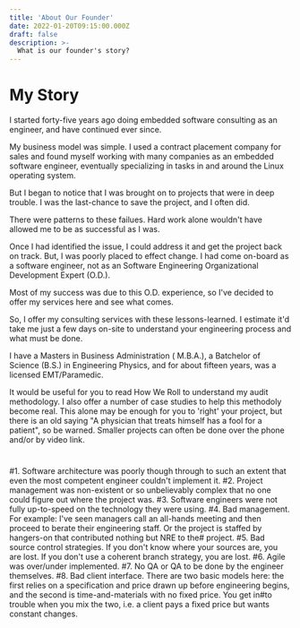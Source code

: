 ```yaml
---
title: 'About Our Founder'
date: 2022-01-20T09:15:00.000Z
draft: false
description: >-
  What is our founder's story?
---
```


# My Story

I started forty-five years ago doing embedded software consulting as an engineer, and have continued ever since.

My business model was simple. I used a contract placement company for sales and found myself working with many companies as an embedded software engineer, eventually specializing in tasks
in and around the Linux operating system.

But I began to notice that I was brought on to projects that were in deep trouble. I was the last-chance to save the project, and I often did.

There were patterns to these failues. Hard work alone wouldn't have allowed me to be as successful as I was.

Once I had identified the issue, I could address it and get the project back on track. But, I was poorly placed to effect change. I had come on-board as a software engineer, not as an Software Engineering Organizational Development Expert (O.D.).

Most of my success was due to this O.D. experience, so I've decided to offer my services here and see what comes.

So, I offer my consulting services with these lessons-learned. I estimate it'd take me just a few days on-site to understand your engineering process and what must be done.

I have a Masters in Business Administration ( M.B.A.), a Batchelor of Science (B.S.) in Engineering Physics, and for about fifteen years, was a licensed EMT/Paramedic.

It would be useful for you to read How We Roll to understand my audit methodology. I also offer a number of case studies to help this methodoly become real. This alone
may be enough for you to 'right' your project, but there is an old saying "A physician that treats himself has a fool for a patient", so be warned. Smaller projects
can often be done over the phone and/or by video link.

#
#1. Software architecture was poorly though through to such an extent that even the most competent engineer couldn't implement it.
#2. Project management was non-existent or so unbelievably complex that no one could figure out where the project was.
#3. Software engineers were not fully up-to-speed on the technology they were using.
#4. Bad management. For example: I've seen managers call an all-hands meeting and then proceed to berate their engineering staff. Or the project is staffed by hangers-on that contributed nothing but NRE to the# project.
#5. Bad source control strategies. If you don't know where your sources are, you are lost. If you don't use a coherent branch strategy, you are lost.
#6. Agile was over/under implemented.
#7. No QA or QA to be done by the engineer themselves.
#8. Bad client interface. There are two basic models here: the first relies on a specification and price drawn up before engineering begins, and the second is time-and-materials with no fixed price. You get in#to trouble when you mix the two, i.e. a client pays a fixed price but wants constant changes.
#



















